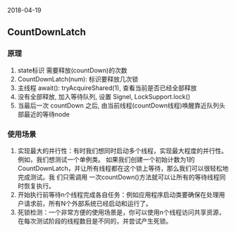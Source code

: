 2018-04-19

## CountDownLatch

### 原理
1. state标识 需要释放(countDown)的次数
1. CountDownLatch(num): 标识要释放几次锁
2. 主线程 await(): tryAcquireShared(1), 查看当前是否已经全部释放 
3. 没有全部释放, 加入等待队列, 设置 Signel, LockSupport.lock() 
4. 当最后一次 countDown 之后, 由当前线程(countDown线程)唤醒靠近队列头部最近的等待node

### 使用场景
1. 实现最大的并行性：有时我们想同时启动多个线程，实现最大程度的并行性。例如，我们想测试一个单例类。
如果我们创建一个初始计数为1的CountDownLatch，并让所有线程都在这个锁上等待，那么我们可以很轻松地完成测试。我
们只需调用 一次countDown()方法就可以让所有的等待线程同时恢复执行。
2. 开始执行前等待n个线程完成各自任务：例如应用程序启动类要确保在处理用户请求前，所有N个外部系统已经启动和运行了。
3. 死锁检测：一个非常方便的使用场景是，你可以使用n个线程访问共享资源，在每次测试阶段的线程数目是不同的，并尝试产生死锁。